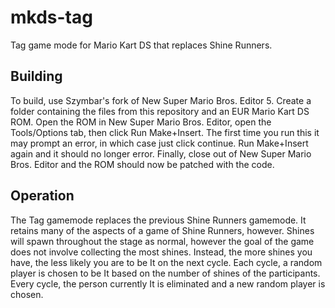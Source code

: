 # mkds-tag
Tag game mode for Mario Kart DS that replaces Shine Runners.

## Building
To build, use Szymbar's fork of New Super Mario Bros. Editor 5. Create a folder containing the files from this repository and an EUR Mario Kart DS ROM. Open the ROM in New Super Mario Bros. Editor, open the Tools/Options tab, then click Run Make+Insert. The first time you run this it may prompt an error, in which case just click continue. Run Make+Insert again and it should no longer error. Finally, close out of New Super Mario Bros. Editor and the ROM should now be patched with the code. 

## Operation
The Tag gamemode replaces the previous Shine Runners gamemode. It retains many of the aspects of a game of Shine Runners, however. Shines will spawn throughout the stage as normal, however the goal of the game does not involve collecting the most shines. Instead, the more shines you have, the less likely you are to be It on the next cycle. Each cycle, a random player is chosen to be It based on the number of shines of the participants. Every cycle, the person currently It is eliminated and a new random player is chosen.
